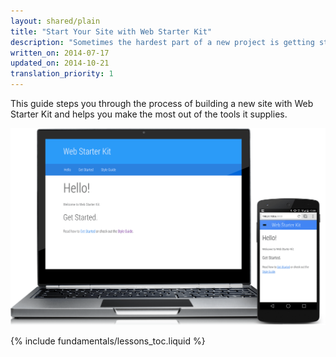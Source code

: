 ```yaml
---
layout: shared/plain
title: "Start Your Site with Web Starter Kit"
description: "Sometimes the hardest part of a new project is getting started. Web Starter Kit gives you a solid base with a range of tools to help you along the development process."
written_on: 2014-07-17
updated_on: 2014-10-21
translation_priority: 1
---
```


<p class="intro">
This guide steps you through the process of building a new site with Web 
Starter Kit and helps you make the most out of the tools it supplies.
</p>

<img src="images/wsk-on-pixel-n5.png">

{% include fundamentals/lessons_toc.liquid %}
